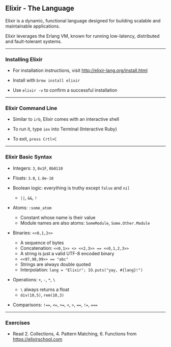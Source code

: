 ## Elixir - The Language

Elixir is a dynamic, functional language designed for building scalable and maintainable applications.

Elixir leverages the Erlang VM, known for running low-latency, distributed and fault-tolerant systems.

---

### Installing Elixir

* For installation instructions, visit http://elixir-lang.org/install.html

* Install with `brew install elixir`

* Use `elixir -v` to confirm a successful installation

---

### Elixir Command Line

* Similar to `irb`, Elixir comes with an interactive shell

* To run it, type `iex` into Terminal (Interactive Ruby)

* To exit, `press Crtl+C`

---

### Elixir Basic Syntax

* Integers: `3`, `0x1F`, `0b0110`

* Floats: `3.0`, `1.0e-10`

* Boolean logic: everything is truthy except `false` and `nil`
  * `||`, `&&`, `!`

* Atoms: `:some_atom`
  * Constant whose name is their value
  * Module names are also atoms: `SomeModule`, `Some.Other.Module`

* Binaries: `<<0,1,2>>`
  * A sequence of bytes
  * Concatenation: `<<0,1>> <> <<2,3>> == <<0,1,2,3>>`
  * A string is just a valid UTF-8 encoded binary
  * `<<97,98,99>> == "abc"`
  * Strings are always double quoted
  * Interpolation: `lang = "Elixir"; IO.puts("yay, #{lang}!")`

* Operations: `+`, `-`, `*`, `\`
  * `\` always returns a float
  * `div(10,5)`, `rem(10,3)`

* Comparisons: `!==`, `<=`, `>=`, `<`, `>`, `==`, `!=`, `===`
---

### Exercises

* Read 2. Collections, 4. Pattern Matching, 6. Functions from https://elixirschool.com
